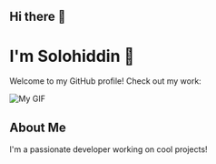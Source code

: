 ## Hi there 👋

# I'm Solohiddin 👋

Welcome to my GitHub profile! Check out my work:

![My GIF]((https://media.giphy.com/media/v1.Y2lkPWVjZjA1ZTQ3eGJ2dWQzcHkzYTR4eDUwMjF0bWIzbXZ1aXd2Y3lkaGs0cjRneWU4eCZlcD12MV9naWZzX3NlYXJjaCZjdD1n/IPWXYMP4t2ODvzwOYk/giphy.gif))

## About Me
I'm a passionate developer working on cool projects!

<!--
**solohiddin1/solohiddin1** is a ✨ _special_ ✨ repository because its `README.md` (this file) appears on your GitHub profile.

Here are some ideas to get you started:

- 🔭 I’m currently working on ...
- 🌱 I’m currently learning ...
- 👯 I’m looking to collaborate on ...
- 🤔 I’m looking for help with ...
- 💬 Ask me about ...
- 📫 How to reach me: ...
- 😄 Pronouns: ...
- ⚡ Fun fact: ...
-->
